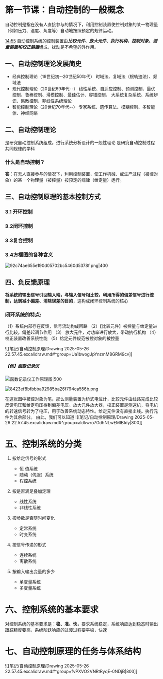# 第一节课：自动控制的一般概念


自动控制是指在没有人直接参与的情况下，利用控制装置使控制对象的某一物理量（例如压力、温度、角度等）自动地按照预定的规律运动。

[14:55](https://www.bilibili.com/video/BV1LKLPzfEm4?t=895.3)
自动控制系统的控制装置由***比较元件、放大元件、执行机构、控制对象、测量装置和校正装置***组成，扰动是不希望的外作用。


## 一、自动控制理论发展简史
- 经典控制理论（19世纪初--20世纪50年代）
时域法、复域法（根轨迹法）、频域法
- 现代控制理论（20世纪69年代--）
线性系统、自适应控制、预测控制、最优控制、鲁棒控制、滑模控制、最佳估计、容错控制、
大系统复杂系统、系统辨识、集散控制、非线性系统理论
- 智能控制理论（20世纪70年代--）
专家系统、遗传算法、模糊控制、多智能体、神经网络

## 二、自动控制理论
是研究自动控制系统组成，进行系统分析设计的一般性理论
是研究自动控制过程共同规律的学科

### 什么是自动控制？
**答**：在无人直接参与的情况下，利用控制装置，使工作机械、或生产过程（被控对象）的某一个物理量（被控量）按预定的规律（给定量）运行。


## 三、自动控制原理的基本控制方式
### 3.1 开环控制
### 3.2闭环控制
### 3.3复合控制
### 3.4方框图的各种含义
![92c74ae655e190d05702bc5460d5378f.png|400](https://i.miji.bid/2025/05/21/92c74ae655e190d05702bc5460d5378f.png)

## 四、负反馈原理
**将系统的输出信号引回输入端，与输入信号相比较，利用所得的偏差信号进行控制，达到减小偏差、消除误差的目的**，这构成闭环控制系统的核心

### 闭环系统的特点:
（1）系统内部存在反馈，信号流动构成回路
（2）【比较元件】被控量与给定量进行比较，偏差起调节作用
（3）  放大元件，对功率进行放大，带动执行机构
（4）校正装置改善系统性能
（5）给定元件规范被控对象的被控量

![[笔记/自动控制原理/Drawing 2025-05-26 22.57.45.excalidraw.md#^group=Ua1bwogJpYnzmM8GRM9cv]]

##### 【例】函数记录仪
![函数记录仪工作原理图|500](https://i-blog.csdnimg.cn/direct/972739013a8644ccb5e3346a2f065b7d.png)


![8423ef8bfbbba92985ba26f794ca556b.png](https://i.miji.bid/2025/05/21/8423ef8bfbbba92985ba26f794ca556b.png) 

在这张图中被控对象为笔，那么测量装置为桥式电位计，比较元件由线路完成比较反馈电压和给定电压得到偏差电压。放大元件放大器，校正装置是测速机，将电机的转速信号转为了电压，用于改善系统动态特性。给定元件没有直接出线。执行元件为其余部分。
由此，我们可以知道
![[笔记/自动控制原理/Drawing 2025-05-26 22.57.45.excalidraw.md#^group=aldkwro7GdhNLwEMlBIdy|800]]

# 五、控制系统的分类
 1. 按给定信号的形式
	- 恒 值系统
	- 随动（伺服）系统
	- 程控系统

 2. 按是否满足叠加定理
	- 线性系统
	- 非线性系统

 3. 按参数是否随时间变化
	- 定常系统
	- 时变系统

 4. 按信号传递的形式
	- 连续系统
	- 离散系统

 5. 按输入输出变量的多少
	- 单变量系统
	- 多变量系统

# 六、控制系统的基本要求

对控制系统的基本要求是：**稳、准、快**，要求系统稳定，系统响应达到稳态时输出跟踪精度要高，系统阶跃响应的过渡过程要平稳，快速


# 七、自动控制原理的任务与体系结构
![[笔记/自动控制原理/Drawing 2025-05-26 22.57.45.excalidraw.md#^group=fvPXVO2VNRtRyqE-0NDjB|800]]




